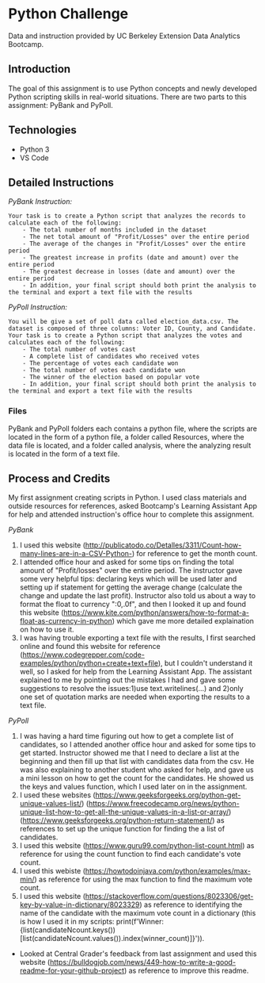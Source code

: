 # Python Challenge

Data and instruction provided by UC Berkeley Extension Data Analytics Bootcamp.

## Introduction

The goal of this assignment is to use Python concepts and newly developed Python scripting skills in real-world situations. There are two parts to this assignment: PyBank and PyPoll.

## Technologies

- Python 3
- VS Code

## Detailed Instructions

*PyBank Instruction:*

    Your task is to create a Python script that analyzes the records to calculate each of the following:
        - The total number of months included in the dataset
        - The net total amount of "Profit/Losses" over the entire period
        - The average of the changes in "Profit/Losses" over the entire period
        - The greatest increase in profits (date and amount) over the entire period
        - The greatest decrease in losses (date and amount) over the entire period
        - In addition, your final script should both print the analysis to the terminal and export a text file with the results

*PyPoll Instruction:*

    You will be give a set of poll data called election_data.csv. The dataset is composed of three columns: Voter ID, County, and Candidate. Your task is to create a Python script that analyzes the votes and calculates each of the following:
        - The total number of votes cast
        - A complete list of candidates who received votes
        - The percentage of votes each candidate won
        - The total number of votes each candidate won
        - The winner of the election based on popular vote
        - In addition, your final script should both print the analysis to the terminal and export a text file with the results

### Files

PyBank and PyPoll folders each contains a python file, where the scripts are located in the form of a python file, a folder called Resources, where the data file is located, and a folder called analysis, where the analyzing result is located in the form of a text file. 

## Process and Credits

My first assignment creating scripts in Python. I used class materials and outside resources for references, asked Bootcamp's Learning Assistant App for help and attended instruction's office hour to complete this assignment.

*PyBank*

1. I used this website (http://publicatodo.co/Detalles/3311/Count-how-many-lines-are-in-a-CSV-Python-) for reference to get the month count.
2. I attended office hour and asked for some tips on finding the total amount of "Profit/losses" over the entire period. The instructor gave some very helpful tips: declaring keys which will be used later and setting up if statement for getting the average change (calculate the change and update the last profit). Instructor also told us about a way to format the float to currency ":0,.0f", and then I looked it up and found this website (https://www.kite.com/python/answers/how-to-format-a-float-as-currency-in-python) which gave me more detailed explaination on how to use it.
3. I was having trouble exporting a text file with the results, I first searched online and found this website for reference (https://www.codegrepper.com/code-examples/python/python+create+text+file), but I couldn't understand it well, so I asked for help from the Learning Assistant App. The assistant explained to me by pointing out the mistakes I had and gave some suggestions to resolve the issues:1)use text.writelines(...) and 2)only one set of quotation marks are needed when exporting the results to a text file.

*PyPoll*

1. I was having a hard time figuring out how to get a complete list of candidates, so I attended another office hour and asked for some tips to get started. Instructor showed me that I need to declare a list at the beginning and then fill up that list with candidates data from the csv. He was also explaining to another student who asked for help, and gave us a mini lesson on how to get the count for the candidates. He showed us the keys and values function, which I used later on in the assignment.
2. I used these websites (https://www.geeksforgeeks.org/python-get-unique-values-list/) (https://www.freecodecamp.org/news/python-unique-list-how-to-get-all-the-unique-values-in-a-list-or-array/)(https://www.geeksforgeeks.org/python-return-statement/) as references to set up the unique function for finding the a list of candidates.
3. I used this website (https://www.guru99.com/python-list-count.html) as reference for using the count function to find each candidate's vote count.
4. I used this webiste (https://howtodoinjava.com/python/examples/max-min/) as reference for using the max function to find the maximum vote count.
5. I used this website (https://stackoverflow.com/questions/8023306/get-key-by-value-in-dictionary/8023329) as reference to identifying the name of the candidate with the maximum vote count in a dictionary (this is how I used it in my scripts: print(f'Winner: {list(candidateNcount.keys())[list(candidateNcount.values()).index(winner_count)]}')).

- Looked at Central Grader's feedback from last assignment and used this website (https://bulldogjob.com/news/449-how-to-write-a-good-readme-for-your-github-project) as reference to improve this readme. 
